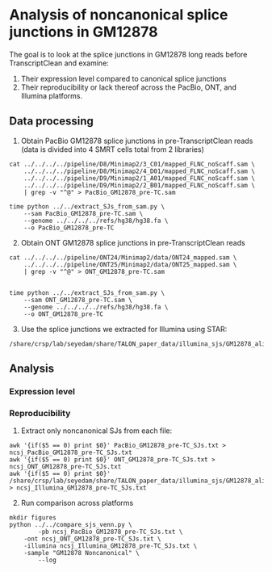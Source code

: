 # Analysis of noncanonical splice junctions in GM12878

The goal is to look at the splice junctions in GM12878 long reads before TranscriptClean and examine:
1) Their expression level compared to canonical splice junctions  
2) Their reproducibility or lack thereof across the PacBio, ONT, and Illumina platforms.

## Data processing

1) Obtain PacBio GM12878 splice junctions in pre-TranscriptClean reads (data is divided into 4 SMRT cells total from 2 libraries)
```
cat ../../../../pipeline/D8/Minimap2/3_C01/mapped_FLNC_noScaff.sam \
    ../../../../pipeline/D8/Minimap2/4_D01/mapped_FLNC_noScaff.sam \
    ../../../../pipeline/D9/Minimap2/1_A01/mapped_FLNC_noScaff.sam \
    ../../../../pipeline/D9/Minimap2/2_B01/mapped_FLNC_noScaff.sam \
    | grep -v "^@" > PacBio_GM12878_pre-TC.sam

time python ../../extract_SJs_from_sam.py \
    --sam PacBio_GM12878_pre-TC.sam \
    --genome ../../../../refs/hg38/hg38.fa \
    --o PacBio_GM12878_pre-TC

```

2) Obtain ONT GM12878 splice junctions in pre-TranscriptClean reads
```
cat ../../../../pipeline/ONT24/Minimap2/data/ONT24_mapped.sam \
    ../../../../pipeline/ONT25/Minimap2/data/ONT25_mapped.sam \
    | grep -v "^@" > ONT_GM12878_pre-TC.sam


time python ../../extract_SJs_from_sam.py \
    --sam ONT_GM12878_pre-TC.sam \
    --genome ../../../../refs/hg38/hg38.fa \
    --o ONT_GM12878_pre-TC
```

3) Use the splice junctions we extracted for Illumina using STAR:
```
/share/crsp/lab/seyedam/share/TALON_paper_data/illumina_sjs/GM12878_alignedSJ.out.tab
```

## Analysis

### Expression level


### Reproducibility

1) Extract only noncanonical SJs from each file:
```
awk '{if($5 == 0) print $0}' PacBio_GM12878_pre-TC_SJs.txt > ncsj_PacBio_GM12878_pre-TC_SJs.txt
awk '{if($5 == 0) print $0}' ONT_GM12878_pre-TC_SJs.txt > ncsj_ONT_GM12878_pre-TC_SJs.txt
awk '{if($5 == 0) print $0}' /share/crsp/lab/seyedam/share/TALON_paper_data/illumina_sjs/GM12878_alignedSJ.out.tab > ncsj_Illumina_GM12878_pre-TC_SJs.txt
```

2) Run comparison across platforms
```
mkdir figures
python ../../compare_sjs_venn.py \
        -pb ncsj_PacBio_GM12878_pre-TC_SJs.txt \
	-ont ncsj_ONT_GM12878_pre-TC_SJs.txt \
	-illumina ncsj_Illumina_GM12878_pre-TC_SJs.txt \
	-sample "GM12878 Noncanonical" \
        --log
```



